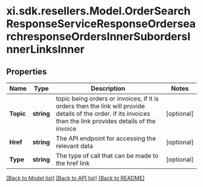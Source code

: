 # xi.sdk.resellers.Model.OrderSearchResponseServiceResponseOrdersearchresponseOrdersInnerSubordersInnerLinksInner

## Properties

Name | Type | Description | Notes
------------ | ------------- | ------------- | -------------
**Topic** | **string** | topic being orders or invoices, if it is orders then the link will provide details of the order. If its invoices then the link provides details of the invoice | [optional] 
**Href** | **string** | The API endpoint for accessing the relevant data | [optional] 
**Type** | **string** | The type of call that can be made to the href link | [optional] 

[[Back to Model list]](../README.md#documentation-for-models) [[Back to API list]](../README.md#documentation-for-api-endpoints) [[Back to README]](../README.md)


